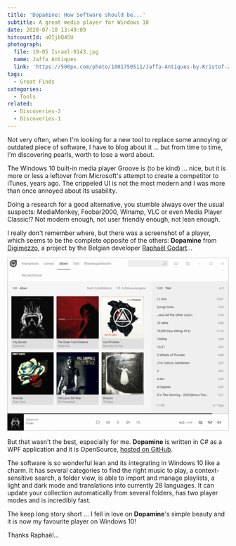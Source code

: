 ```yaml
---
title: 'Dopamine: How Software should be...'
subtitle: A great media player for Windows 10
date: 2020-07-10 13:49:09
hitcountId: uOIjbQ4SU
photograph:
  file: 19-05 Israel-0143.jpg
  name: Jaffa Antiques
  link: 'https://500px.com/photo/1001750511/Jaffa-Antiques-by-Kristof-Zerbe'
tags:
  - Great Finds
categories:
  - Tools
related:
  - Discoveries-2
  - Discoveries-1
---
```


Not very often, when I'm looking for a new tool to replace some annoying or outdated piece of software, I have to blog about it ... but from time to time, I'm discovering pearls, worth to lose a word about.

The Windows 10 built-in media player Groove is (to be kind) ... nice, but it is more or less a leftover from Microsoft's attempt to create a competitor to iTunes, years ago. The crippeled UI is not the most modern and I was more than once annoyed about its usability.

Doing a research for a good alternative, you stumble always over the usual suspects: MediaMonkey, Foobar2000, Winamp, VLC or even Media Player Classic!? Not modern enough, not user friendly enough, not lean enough.

I really don't remember where, but there was a screenshot of a player, which seems to be the complete opposite of the others: **Dopamine** from [Digimezzo](https://www.digimezzo.com/software/), a project by the Belgian developer [Raphaël Godart](https://twitter.com/RaphaelGodart)...

![Screenshot Dopamine 2.0.2.](Dopamine-How-Software-should-be/screenshot_dopamine_202.png)
<!-- more -->

But that wasn't the best, especially for me. **Dopamine** is written in C# as a WPF application and it is OpenSource, [hosted on GitHub](https://github.com/digimezzo/dopamine-windows).

The software is so wonderful lean and its integrating in Windows 10 like a charm. It has several categories to find the right music to play, a context-sensitive search, a folder view, is able to import and manage playlists, a light and dark mode and translations into currently 28 languages. It can update your collection automatically from several folders, has two player modes and is incredibly fast.

The keep long story short ... I fell in love on **Dopamine**'s simple beauty and it is now my favourite player on Windows 10! 

Thanks Raphaël...
